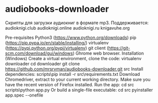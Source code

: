 # audiobooks-downloader
Скрипты для загрузки аудиокниг в формате mp3.
Поддерживается:
audioknigi.club
audioknigi.online
audioknigi.ru
knigavuhe.org

Pre-requisites
Python3 (https://www.python.org/downloads)
pip (https://pip.pypa.io/en/stable/installing/)
virtualenv (https://pypi.python.org/pypi/virtualenv)
git client (https://git-scm.com/download/gui/windows)
Ghrome web browser.
Installation (Windows)
Create a virtual environment, clone the code:
virtualenv downloader
cd downloader
git clone https://github.com/mrsrvman/audiobooks-downloader.git src
Install dependencies:
scripts\pip install -r src\requirements.txt
Download Chromedriver, extract to your current working directory.
Make sure you have the recent version of Firefox installed.
Run the app:
cd src
scripts\python app.py
Or build a single-file executable:
cd src
pyinstaller app.spec --onefile
